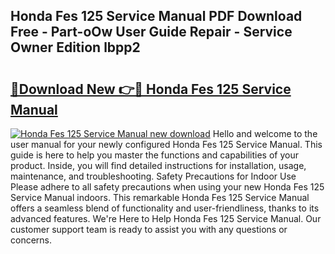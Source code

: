 ## Honda Fes 125 Service Manual PDF Download Free - Part-oOw User Guide Repair - Service Owner Edition lbpp2

# <h2><a href="http://cf25317.oget.top/?id=Honda+Fes+125+Service+Manual">🔗Download New 👉🔴 Honda Fes 125 Service Manual</a></h2>

[![Honda Fes 125 Service Manual new download](https://i.imgur.com/5g1atiW.png)](http://cf25317.oget.top/?id=Honda+Fes+125+Service+Manual)
Hello and welcome to the user manual for your newly configured Honda Fes 125 Service Manual. This guide is here to help you master the functions and capabilities of your product. Inside, you will find detailed instructions for installation, usage, maintenance, and troubleshooting. Safety Precautions for Indoor Use Please adhere to all safety precautions when using your new Honda Fes 125 Service Manual indoors. This remarkable Honda Fes 125 Service Manual offers a seamless blend of functionality and user-friendliness, thanks to its advanced features. We're Here to Help Honda Fes 125 Service Manual. Our customer support team is ready to assist you with any questions or concerns.
